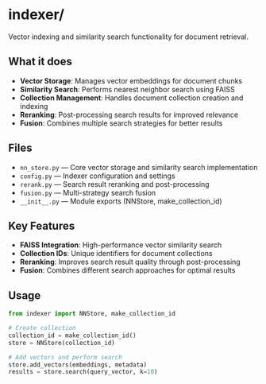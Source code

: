 # indexer/

Vector indexing and similarity search functionality for document retrieval.

## What it does

- **Vector Storage**: Manages vector embeddings for document chunks
- **Similarity Search**: Performs nearest neighbor search using FAISS
- **Collection Management**: Handles document collection creation and indexing
- **Reranking**: Post-processing search results for improved relevance
- **Fusion**: Combines multiple search strategies for better results

## Files

- `nn_store.py` — Core vector storage and similarity search implementation
- `config.py` — Indexer configuration and settings
- `rerank.py` — Search result reranking and post-processing
- `fusion.py` — Multi-strategy search fusion
- `__init__.py` — Module exports (NNStore, make_collection_id)

## Key Features

- **FAISS Integration**: High-performance vector similarity search
- **Collection IDs**: Unique identifiers for document collections
- **Reranking**: Improves search result quality through post-processing
- **Fusion**: Combines different search approaches for optimal results

## Usage

```python
from indexer import NNStore, make_collection_id

# Create collection
collection_id = make_collection_id()
store = NNStore(collection_id)

# Add vectors and perform search
store.add_vectors(embeddings, metadata)
results = store.search(query_vector, k=10)
```
